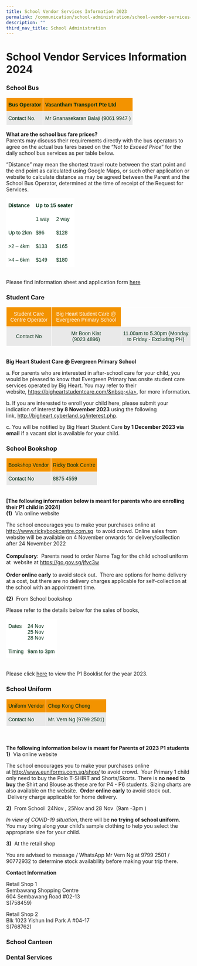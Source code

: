 ```yaml
---
title: School Vendor Services Information 2023
permalink: /communication/school-administration/school-vendor-services-information-2023/
description: ""
third_nav_title: School Administration
---
```

# **School Vendor Services Information 2024**

<h3 id="schoolbus">School Bus</h3>
<table style="border-collapse:collapse;border-spacing:0" class="tg"><thead><tr><th style="background-color:#F39300;border-color:#ffffff;border-style:solid;border-width:1px;color:#002D13;font-family:Arial, sans-serif;font-size:14px;font-weight:bold;overflow:hidden;padding:10px 5px;text-align:left;vertical-align:top;word-break:normal">Bus Operator </th><th style="background-color:#F39300;border-color:#ffffff;border-style:solid;border-width:1px;color:#002D13;font-family:Arial, sans-serif;font-size:14px;font-weight:bold;overflow:hidden;padding:10px 5px;text-align:left;vertical-align:top;word-break:normal">Vasantham Transport Pte Ltd</th></tr></thead><tbody><tr><td style="background-color:#E9E9E9;border-color:#ffffff;border-style:solid;border-width:1px;color:#002D13;font-family:Arial, sans-serif;font-size:14px;overflow:hidden;padding:10px 5px;text-align:left;vertical-align:top;word-break:normal">Contact No.</td><td style="background-color:#E9E9E9;border-color:#ffffff;border-style:solid;border-width:1px;color:#002D13;font-family:Arial, sans-serif;font-size:14px;overflow:hidden;padding:10px 5px;text-align:left;vertical-align:top;word-break:normal">Mr Gnanasekaran Balaji  (9061 9947 )</td></tr></tbody></table>


<b>What are the school bus fare prices?</b>  
Parents may discuss their requirements directly with the bus operators to agree on the actual bus fares based on the “_Not to Exceed Price_” for the daily school bus services as per table below.

“Distance” may mean the shortest travel route between the start point and the end point as calculated using Google Maps, or such other application or website to calculate distance as may be agreed between the Parent and the School Bus Operator, determined at the time of receipt of the Request for Services.

<table style="border-collapse:collapse;border-spacing:0" class="tg"><thead><tr><th style="background-color:#FFF;border-color:#ffffff;border-style:solid;border-width:1px;color:#002D13;font-family:Arial, sans-serif;font-size:14px;font-weight:bold;overflow:hidden;padding:10px 5px;text-align:left;vertical-align:top;word-break:normal" rowspan="2">Distance</th><th style="background-color:#FFF;border-color:#ffffff;border-style:solid;border-width:1px;color:#002D13;font-family:Arial, sans-serif;font-size:14px;font-weight:bold;overflow:hidden;padding:10px 5px;text-align:left;vertical-align:top;word-break:normal" colspan="2">Up to 15 seater</th></tr><tr><th style="background-color:#FFF;border-color:#ffffff;border-style:solid;border-width:1px;color:#002D13;font-family:Arial, sans-serif;font-size:14px;font-weight:normal;overflow:hidden;padding:10px 5px;text-align:left;vertical-align:top;word-break:normal">1 way</th><th style="background-color:#FFF;border-color:#ffffff;border-style:solid;border-width:1px;color:#002D13;font-family:Arial, sans-serif;font-size:14px;font-weight:normal;overflow:hidden;padding:10px 5px;text-align:left;vertical-align:top;word-break:normal">2 way</th></tr></thead><tbody><tr><td style="background-color:#FFF;border-color:#ffffff;border-style:solid;border-width:1px;color:#002D13;font-family:Arial, sans-serif;font-size:14px;overflow:hidden;padding:10px 5px;text-align:left;vertical-align:top;word-break:normal">Up to 2km</td><td style="background-color:#FFF;border-color:#ffffff;border-style:solid;border-width:1px;color:#002D13;font-family:Arial, sans-serif;font-size:14px;overflow:hidden;padding:10px 5px;text-align:left;vertical-align:top;word-break:normal">$96</td><td style="background-color:#FFF;border-color:#ffffff;border-style:solid;border-width:1px;color:#002D13;font-family:Arial, sans-serif;font-size:14px;overflow:hidden;padding:10px 5px;text-align:left;vertical-align:top;word-break:normal">$128</td></tr><tr><td style="background-color:#FFF;border-color:#ffffff;border-style:solid;border-width:1px;color:#002D13;font-family:Arial, sans-serif;font-size:14px;overflow:hidden;padding:10px 5px;text-align:left;vertical-align:top;word-break:normal">&gt;2 – 4km</td><td style="background-color:#FFF;border-color:#ffffff;border-style:solid;border-width:1px;color:#002D13;font-family:Arial, sans-serif;font-size:14px;overflow:hidden;padding:10px 5px;text-align:left;vertical-align:top;word-break:normal">$133</td><td style="background-color:#FFF;border-color:#ffffff;border-style:solid;border-width:1px;color:#002D13;font-family:Arial, sans-serif;font-size:14px;overflow:hidden;padding:10px 5px;text-align:left;vertical-align:top;word-break:normal">$165</td></tr><tr><td style="background-color:#FFF;border-color:#ffffff;border-style:solid;border-width:1px;color:#002D13;font-family:Arial, sans-serif;font-size:14px;overflow:hidden;padding:10px 5px;text-align:left;vertical-align:top;word-break:normal">&gt;4 – 6km</td><td style="background-color:#FFF;border-color:#ffffff;border-style:solid;border-width:1px;color:#002D13;font-family:Arial, sans-serif;font-size:14px;overflow:hidden;padding:10px 5px;text-align:left;vertical-align:top;word-break:normal">$149</td><td style="background-color:#FFF;border-color:#ffffff;border-style:solid;border-width:1px;color:#002D13;font-family:Arial, sans-serif;font-size:14px;overflow:hidden;padding:10px 5px;text-align:left;vertical-align:top;word-break:normal">$180</td></tr></tbody></table>
<br>
Please find information sheet and application form&nbsp;<a href="/files/School%20Bus%20Information%20%20Request%20Form%20-%202023.pdf">here</a>

<h3 id="studentcare">Student Care</h3>
<table style="border-collapse:collapse;border-spacing:0" class="tg"><thead><tr><th style="background-color:#F39300;border-color:#ffffff;border-style:solid;border-width:1px;color:#FFF;font-family:Arial, sans-serif;font-size:14px;font-weight:normal;overflow:hidden;padding:10px 5px;text-align:center;vertical-align:middle;word-break:normal"><span style="color:#FFF;background-color:#F39300">Student Care Centre Operator</span></th><th style="background-color:#F39300;border-color:#ffffff;border-style:solid;border-width:1px;color:#FFF;font-family:Arial, sans-serif;font-size:14px;font-weight:normal;overflow:hidden;padding:10px 5px;text-align:center;vertical-align:middle;word-break:normal"><span style="color:#FFF;background-color:#F39300">Big Heart Student Care @ Evergreen Primary School</span></th><th style="border-color:#ffffff;border-style:solid;border-width:1px;font-family:Arial, sans-serif;font-size:14px;font-weight:normal;overflow:hidden;padding:10px 5px;text-align:left;vertical-align:top;word-break:normal"></th></tr></thead><tbody><tr><td style="background-color:#E9E9E9;border-color:#ffffff;border-style:solid;border-width:1px;color:#002D13;font-family:Arial, sans-serif;font-size:14px;overflow:hidden;padding:10px 5px;text-align:center;vertical-align:middle;word-break:normal"><span style="color:#002D13;background-color:#E9E9E9"> Contact No</span></td><td style="background-color:#E9E9E9;border-color:#ffffff;border-style:solid;border-width:1px;color:#002D13;font-family:Arial, sans-serif;font-size:14px;overflow:hidden;padding:10px 5px;text-align:center;vertical-align:top;word-break:normal"> Mr Boon Kiat <br>(9023 4896)</td><td style="background-color:#E9E9E9;border-color:#ffffff;border-style:solid;border-width:1px;color:#002D13;font-family:Arial, sans-serif;font-size:14px;overflow:hidden;padding:10px 5px;text-align:center;vertical-align:middle;word-break:normal"><span style="color:#002D13;background-color:#E9E9E9">11.00am to 5.30pm (Monday to Friday - Excluding PH)</span></td></tr></tbody></table><br>
<b>Big Heart Student Care @ Evergreen Primary School</b> 

a.&nbsp;For parents who are interested in after-school care for your child, you would be pleased to know that Evergreen Primary has onsite student care services operated by Big Heart. You may refer to their website,&nbsp;<a href="https://bigheartstudentcare.com">https://bigheartstudentcare.com/&nbsp;</a>, for more information.

b.&nbsp;If you are interested to enroll your child here, please submit your indication of interest&nbsp;<b>by 8 November 2023</b>&nbsp;using the following link,&nbsp;<a href="http://bigheart.cyberland.sg/interest.php">http://bigheart.cyberland.sg/interest.php</a>.

c.&nbsp;You will be notified by Big Heart Student Care&nbsp;<b>by 1 December 2023 via email</b>&nbsp;if a vacant slot is available for your child.

<h3 id="schoolbookshop">School Bookshop</h3>
<table style="border-collapse:collapse;border-spacing:0" class="tg"><thead><tr><th style="background-color:#F39300;border-color:#ffffff;border-style:solid;border-width:1px;color:#002D13;font-family:Arial, sans-serif;font-size:14px;font-weight:normal;overflow:hidden;padding:10px 5px;text-align:left;vertical-align:top;word-break:normal">Bookshop Vendor</th><th style="background-color:#F39300;border-color:#ffffff;border-style:solid;border-width:1px;color:#002D13;font-family:Arial, sans-serif;font-size:14px;font-weight:normal;overflow:hidden;padding:10px 5px;text-align:left;vertical-align:top;word-break:normal">Ricky Book Centre</th></tr></thead><tbody><tr><td style="background-color:#E9E9E9;border-color:#ffffff;border-style:solid;border-width:1px;color:#002D13;font-family:Arial, sans-serif;font-size:14px;overflow:hidden;padding:10px 5px;text-align:left;vertical-align:top;word-break:normal">Contact No</td><td style="background-color:#E9E9E9;border-color:#ffffff;border-style:solid;border-width:1px;color:#002D13;font-family:Arial, sans-serif;font-size:14px;overflow:hidden;padding:10px 5px;text-align:left;vertical-align:top;word-break:normal">8875 4559</td></tr></tbody></table>
<br>
<b>[The following information below is meant for parents who are enrolling their P1 child in 2024]</b><br>
<b>(1)</b>&nbsp;  Via online website

The school encourages you to make your purchases online at&nbsp;<a href="www.rickybookcentre.com.sg"> http://www.rickybookcentre.com.sg</a>&nbsp; to avoid crowd.&nbsp;Online sales from website will be available on&nbsp;4 November&nbsp;onwards for&nbsp;delivery/collection after 24 November 2022<br><br><b>Compulsory</b>: &nbsp;Parents need to order Name Tag for the child school uniform at &nbsp;website at&nbsp;<a href="https://go.gov.sg/jfvc3w">https://go.gov.sg/jfvc3w</a><br><br><b>Order online early</b>&nbsp;to avoid stock out. &nbsp;There are options for home delivery at a cost, but there are no delivery charges applicable for self-collection at the school with an appointment time.  

<b>(2)</b>&nbsp;&nbsp;From School bookshop&nbsp;

Please refer to the details below for the sales of books,  
<table style="border-collapse:collapse;border-spacing:0" class="tg"><thead><tr><th style="background-color:#FFF;border-color:#ffffff;border-style:solid;border-width:1px;color:#002D13;font-family:Arial, sans-serif;font-size:14px;font-weight:normal;overflow:hidden;padding:10px 5px;text-align:left;vertical-align:top;word-break:normal"><span style="font-weight:normal">Dates</span></th><th style="background-color:#FFF;border-color:#ffffff;border-style:solid;border-width:1px;color:#002D13;font-family:Arial, sans-serif;font-size:14px;font-weight:normal;overflow:hidden;padding:10px 5px;text-align:left;vertical-align:top;word-break:normal">24 Nov <br>25 Nov<br>28 Nov</th></tr></thead><tbody><tr><td style="background-color:#FFF;border-color:#ffffff;border-style:solid;border-width:1px;color:#002D13;font-family:Arial, sans-serif;font-size:14px;overflow:hidden;padding:10px 5px;text-align:left;vertical-align:top;word-break:normal">Timing</td><td style="background-color:#FFF;border-color:#ffffff;border-style:solid;border-width:1px;color:#002D13;font-family:Arial, sans-serif;font-size:14px;overflow:hidden;padding:10px 5px;text-align:left;vertical-align:top;word-break:normal"> 9am to 3pm</td></tr></tbody></table><br>
Please click&nbsp;<a href="/files/Evergreen%20Primary%20School%20-%20Booklist%20for%20AY2023%20%20P1.pdf">here</a>&nbsp;to view the P1 Booklist for the year 2023.

<h3>School Uniform</h3>
<table style="border-collapse:collapse;border-spacing:0" class="tg"><thead><tr><th style="background-color:#F39300;border-color:#ffffff;border-style:solid;border-width:1px;color:#002D13;font-family:Arial, sans-serif;font-size:14px;font-weight:normal;overflow:hidden;padding:10px 5px;text-align:left;vertical-align:top;word-break:normal">Uniform Vendor</th><th style="background-color:#F39300;border-color:#ffffff;border-style:solid;border-width:1px;color:#002D13;font-family:Arial, sans-serif;font-size:14px;font-weight:normal;overflow:hidden;padding:10px 5px;text-align:left;vertical-align:top;word-break:normal">Chop Kong Chong</th></tr></thead><tbody><tr><td style="background-color:#E9E9E9;border-color:#ffffff;border-style:solid;border-width:1px;color:#002D13;font-family:Arial, sans-serif;font-size:14px;overflow:hidden;padding:10px 5px;text-align:left;vertical-align:top;word-break:normal">Contact No</td><td style="background-color:#E9E9E9;border-color:#ffffff;border-style:solid;border-width:1px;color:#002D13;font-family:Arial, sans-serif;font-size:14px;overflow:hidden;padding:10px 5px;text-align:left;vertical-align:top;word-break:normal">Mr. Vern Ng  (9799 2501)</td></tr></tbody></table><br><br><b>The following information below is meant for Parents of 2023 P1 students</b><br> 
<b>1)</b>&nbsp;  Via online website

The school encourages you to make your purchases online at&nbsp;<a href="www.euniforms.com.sg/shop">http://www.euniforms.com.sg/shop/</a>&nbsp;to avoid crowd.&nbsp; Your Primary 1 child only need to buy the Polo T-SHIRT and Shorts/Skorts. There is&nbsp;<b>no need to buy</b>&nbsp;the Shirt and Blouse as these are for P4 - P6 students. Sizing charts are also available on the website. &nbsp;<b>Order online early</b>&nbsp;to avoid stock out. &nbsp;Delivery charge&nbsp;applicable for home delivery.<br>

<b>2)</b>  &nbsp;From School&nbsp; 24Nov , 25Nov and 28 Nov&nbsp; (9am -3pm )&nbsp;

_In view of COVID-19 situation_, there will be&nbsp;<b>no trying of school uniform</b>. You may bring along your child’s sample clothing to help you select the appropriate size for your child.

<b>3)</b>&nbsp;&nbsp;At the retail shop

You are advised to message / WhatsApp Mr Vern Ng at&nbsp;9799 2501 / 90772932&nbsp;to determine stock availability before making your trip there.

<b>Contact Information</b>&nbsp;  

Retail Shop 1   
Sembawang Shopping Centre   
604 Sembawang Road #02-13&nbsp;   
S(758459)

Retail Shop 2   
Blk 1023 Yishun Ind Park A #04-17   
S(768762)

### School Canteen

### Dental Services